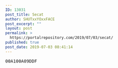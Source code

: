 ```yaml
---
ID: 13031
post_title: Secat
author: SHUTxxYOxxFACE
post_excerpt: ""
layout: post
permalink: >
  https://portalrepository.com/2019/07/03/secat/
published: true
post_date: 2019-07-03 08:41:14
---
```

<pre>00A100A09DDF</pre>